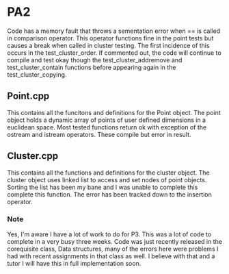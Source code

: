 <h1>PA2</h1>

Code has a memory fault that throws a sementation error when == is called in comparison operator. This operator functions fine in the point tests but causes a break when called in cluster testing. The first incidence of this occurs in the test_cluster_order. If commented out, the code will continue to compile and test okay though the test_cluster_addremove and test_cluster_contain functions before appearing again in the test_cluster_copying.

<h2>Point.cpp </h2>
This contains all the funcitons and definitions for the Point object. The point object holds a dynamic array of points of user defined dimensions in a euclidean space. Most tested functions return ok with exception of the ostream and istream operators. These compile but error in result.

<h2> Cluster.cpp </h2>
This contains all the functions and definitions for the cluster object. The cluster object uses linked list to access and set nodes of point objects. Sorting the list has been my bane and I was unable to complete this complete this function. The error has been tracked down to the insertion operator. 

<h3>Note </h3>
Yes, I'm aware I have a lot of work to do for P3. This was a lot of code to complete in a very busy three weeks. Code was just recently released in the corequisite class, Data structures, many of the errors here were problems I had with recent assignments in that class as well.  I believe with that and a tutor I will have this in full implementation soon.
